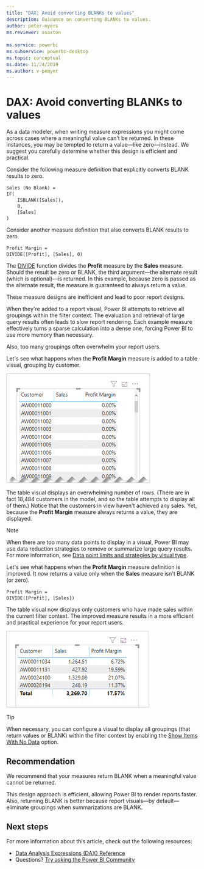 ```yaml
---
title: "DAX: Avoid converting BLANKs to values"
description: Guidance on converting BLANKs to values.
author: peter-myers
ms.reviewer: asaxton

ms.service: powerbi
ms.subservice: powerbi-desktop
ms.topic: conceptual
ms.date: 11/24/2019
ms.author: v-pemyer
---
```


# DAX: Avoid converting BLANKs to values

As a data modeler, when writing measure expressions you might come across cases where a meaningful value can't be returned. In these instances, you may be tempted to return a value—like zero—instead. We suggest you carefully determine whether this design is efficient and practical.

Consider the following measure definition that explicitly converts BLANK results to zero.

```dax
Sales (No Blank) =
IF(
    ISBLANK([Sales]),
    0,
    [Sales]
)
```

Consider another measure definition that also converts BLANK results to zero.

```dax
Profit Margin =
DIVIDE([Profit], [Sales], 0)
```

The [DIVIDE](/dax/divide-function-dax) function divides the **Profit** measure by the **Sales** measure. Should the result be zero or BLANK, the third argument—the alternate result (which is optional)—is returned. In this example, because zero is passed as the alternate result, the measure is guaranteed to always return a value.

These measure designs are inefficient and lead to poor report designs.

When they're added to a report visual, Power BI attempts to retrieve all groupings within the filter context. The evaluation and retrieval of large query results often leads to slow report rendering. Each example measure effectively turns a sparse calculation into a dense one, forcing Power BI to use more memory than necessary.

Also, too many groupings often overwhelm your report users.

Let's see what happens when the **Profit Margin** measure is added to a table visual, grouping by customer.

![A table visual has three columns: Customer, Sales, and Profit Margin. The table displays about 10 rows of data, yet the vertical scroll bar indicates there are many more rows that could be displayed. The Sales column doesn't display any values. The Profit Margin column displays only zero.](media/dax-avoid-converting-blank/table-visual-poor.png)

The table visual displays an overwhelming number of rows. (There are in fact 18,484 customers in the model, and so the table attempts to display all of them.) Notice that the customers in view haven't achieved any sales. Yet, because the **Profit Margin** measure always returns a value, they are displayed.

> [!NOTE]
> When there are too many data points to display in a visual, Power BI may use data reduction strategies to remove or summarize large query results. For more information, see [Data point limits and strategies by visual type](../visuals/power-bi-data-points.md).

Let's see what happens when the **Profit Margin** measure definition is improved. It now returns a value only when the **Sales** measure isn't BLANK (or zero).

```dax
Profit Margin =
DIVIDE([Profit], [Sales])
```

The table visual now displays only customers who have made sales within the current filter context. The improved measure results in a more efficient and practical experience for your report users.

![The same table visual now displays four rows of data. Each row is for a customer that has a sales value, and the Profit Margin values are non-zero.](media/dax-avoid-converting-blank/table-visual-good.png)

> [!TIP]
> When necessary, you can configure a visual to display all groupings (that return values or BLANK) within the filter context by enabling the [Show Items With No Data](../desktop-show-items-no-data.md) option.

## Recommendation

We recommend that your measures return BLANK when a meaningful value cannot be returned.

This design approach is efficient, allowing Power BI to render reports faster. Also, returning BLANK is better because report visuals—by default—eliminate groupings when summarizations are BLANK.

## Next steps

For more information about this article, check out the following resources:

- [Data Analysis Expressions (DAX) Reference](/dax/)
- Questions? [Try asking the Power BI Community](https://community.powerbi.com/)
